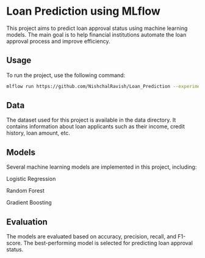 # Loan Prediction using MLflow

This project aims to predict loan approval status using machine learning models. The main goal is to help financial institutions automate the loan approval process and improve efficiency.

## Usage
To run the project, use the following command:

```bash
mlflow run https://github.com/NishchalRavish/Loan_Prediction --experiment-name Loan_prediction
```
## Data
The dataset used for this project is available in the data directory. It contains information about loan applicants such as their income, credit history, loan amount, etc.

## Models
Several machine learning models are implemented in this project, including:

Logistic Regression

Random Forest

Gradient Boosting

## Evaluation
The models are evaluated based on accuracy, precision, recall, and F1-score. The best-performing model is selected for predicting loan approval status.
